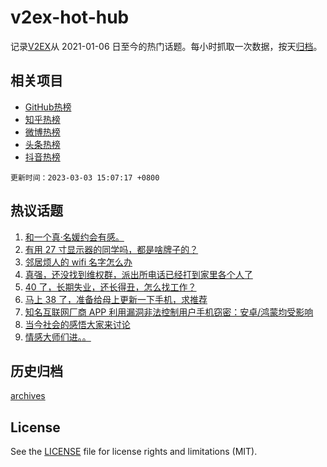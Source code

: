 # v2ex-hot-hub

 记录[V2EX](https://www.v2ex.com/)从 2021-01-06 日至今的热门话题。每小时抓取一次数据，按天[归档](archives)。
 
 ## 相关项目

- [GitHub热榜](https://github.com/lonnyzhang423/github-hot-hub)
- [知乎热榜](https://github.com/lonnyzhang423/zhihu-hot-hub)
- [微博热榜](https://github.com/lonnyzhang423/weibo-hot-hub)
- [头条热榜](https://github.com/lonnyzhang423/toutiao-hot-hub)
- [抖音热榜](https://github.com/lonnyzhang423/douyin-hot-hub)


 `更新时间：2023-03-03 15:07:17 +0800`

## 热议话题

1. [和一个真·名媛约会有感。](https://www.v2ex.com/t/920637)
1. [有用 27 寸显示器的同学吗，都是啥牌子的？](https://www.v2ex.com/t/920719)
1. [邻居烦人的 wifi 名字怎么办](https://www.v2ex.com/t/920715)
1. [真强，还没找到维权群，派出所电话已经打到家里各个人了](https://www.v2ex.com/t/920746)
1. [40 了，长期失业，还长得丑，怎么找工作？](https://www.v2ex.com/t/920552)
1. [马上 38 了，准备给母上更新一下手机，求推荐](https://www.v2ex.com/t/920702)
1. [知名互联网厂商 APP 利用漏洞非法控制用户手机窃密：安卓/鸿蒙均受影响](https://www.v2ex.com/t/920615)
1. [当今社会的感悟大家来讨论](https://www.v2ex.com/t/920670)
1. [情感大师们进。。](https://www.v2ex.com/t/920725)

## 历史归档

[archives](archives)

## License

See the [LICENSE](LICENSE) file for license rights and limitations (MIT).
